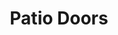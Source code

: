 ---
title: 'Patio Doors'
image: 'patio-door.jpg'
subTitle: 'COLLECTIONS'
class: 'page_banner__bgawning-windows'
groupImageOne: '/images/project-detail/awning-windows/1-1-226x245.jpg'
groupImageTwo: '/images/project-detail/awning-windows/1-2-222x245.jpg'
groupImageThree: '/images/project-detail/awning-windows/1-3-264x245.jpg'
groupImageFour: '/images/project-detail/awning-windows/1-4-183x245.jpg'
summeryDesc: 'Beautiful patio doors to suite every taste. From patio doors with blinds, to internal grills. From prairie grills, iron postiano, to brass beveled.'
isFeatured: false
flag: 'windows'
options:
    [
        {
            id: 01,
            link: '/images/projects/patio-door/1.jpg',
            name: 'A-13B Raise/lower Blinds',
        },
        {
            id: 02,
            link: '/images/projects/patio-door/2.jpg',
            name: 'A-14 Internal Grills',
        },
        {
            id: 03,
            link: '/images/projects/patio-door/3.jpg',
            name: 'A-14 Iron Postiano',
        },
        {
            id: 04,
            link: '/images/projects/patio-door/4.jpg',
            name: 'A-14 Prairie Grills',
        },
        {
            id: 05,
            link: '/images/projects/patio-door/5.jpg',
            name: 'A-159 Prairie',
        },
        {
            id: 06,
            link: '/images/projects/patio-door/6.jpg',
            name: 'A-13B Sandblast',
        },
        {
            id: 07,
            link: '/images/projects/patio-door/7.jpg',
            name: 'A-33 Brass Beveled',
        },
    ]
options2: [{
            id: 08,
            link: '/images/projects/patio-door/8.jpg',
            name: '',
        },
        {
            id: 09,
            link: '/images/projects/patio-door/9.jpg',
            name: '',
        },
        {
            id: 10,
            link: '/images/projects/patio-door/10.jpg',
            name: '',
        },
    ]
---